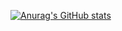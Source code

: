 [![Anurag's GitHub stats](https://github-readme-stats.vercel.app/api?username=Triet1705)](https://github.com/anuraghazra/github-readme-stats)
